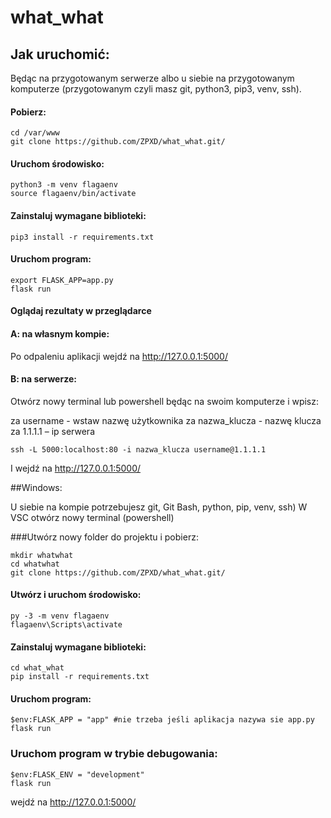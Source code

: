 # what_what


## Jak uruchomić:

Będąc na przygotowanym serwerze albo u siebie na przygotowanym komputerze (przygotowanym czyli masz git, python3, pip3, venv, ssh).

#### Pobierz:

```
cd /var/www
git clone https://github.com/ZPXD/what_what.git/
```

#### Uruchom środowisko:

```
python3 -m venv flagaenv
source flagaenv/bin/activate
```

#### Zainstaluj wymagane biblioteki:
```
pip3 install -r requirements.txt
```

#### Uruchom program:

```
export FLASK_APP=app.py
flask run
```

#### Oglądaj rezultaty w przeglądarce

#### A: na własnym kompie:

Po odpaleniu aplikacji wejdź na http://127.0.0.1:5000/

#### B: na serwerze:

Otwórz nowy terminal lub powershell będąc na swoim komputerze i wpisz:

za username -  wstaw nazwę użytkownika
za nazwa_klucza - nazwę klucza
za 1.1.1.1 – ip serwera
```
ssh -L 5000:localhost:80 -i nazwa_klucza username@1.1.1.1
```

I wejdź na http://127.0.0.1:5000/


##Windows:

U siebie na kompie potrzebujesz git, Git Bash, python, pip, venv, ssh)
W VSC otwórz nowy terminal (powershell)

###Utwórz nowy folder do projektu i pobierz:

```
mkdir whatwhat
cd whatwhat
git clone https://github.com/ZPXD/what_what.git/
```
#### Utwórz i uruchom środowisko:
```
py -3 -m venv flagaenv
flagaenv\Scripts\activate
```

#### Zainstaluj wymagane biblioteki:
```
cd what_what
pip install -r requirements.txt
```

#### Uruchom program:

```
$env:FLASK_APP = "app" #nie trzeba jeśli aplikacja nazywa sie app.py
flask run
```

### Uruchom program w trybie debugowania:

```
$env:FLASK_ENV = "development"
flask run
```
wejdź na http://127.0.0.1:5000/

